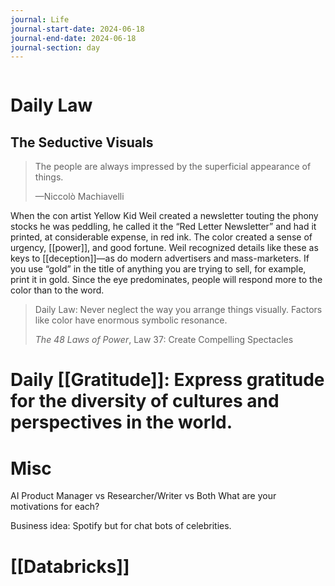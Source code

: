 ```yaml
---
journal: Life
journal-start-date: 2024-06-18
journal-end-date: 2024-06-18
journal-section: day
---
```


```calendar-nav
```

# Daily Law
## The Seductive Visuals

> The people are always impressed by the superficial appearance of things.
> 
> —Niccolò Machiavelli

When the con artist Yellow Kid Weil created a newsletter touting the phony stocks he was peddling, he called it the “Red Letter Newsletter” and had it printed, at considerable expense, in red ink. The color created a sense of urgency, [[power]], and good fortune. Weil recognized details like these as keys to [[deception]]—as do modern advertisers and mass-marketers. If you use “gold” in the title of anything you are trying to sell, for example, print it in gold. Since the eye predominates, people will respond more to the color than to the word.

> Daily Law: Never neglect the way you arrange things visually. Factors like color have enormous symbolic resonance.
> 
> _The 48 Laws of Power_, Law 37: Create Compelling Spectacles

# Daily [[Gratitude]]: Express gratitude for the diversity of cultures and perspectives in the world.

# Misc

AI Product Manager vs Researcher/Writer vs Both
What are your motivations for each?

Business idea: Spotify but for chat bots of celebrities.

# [[Databricks]]

